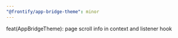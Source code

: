 ```yaml
---
"@frontify/app-bridge-theme": minor
---
```


feat(AppBridgeTheme): page scroll info in context and listener hook
